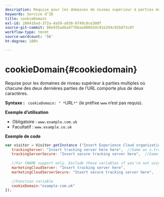 ```yaml
---
description: Requise pour les domaines de niveau supérieur à parties multiples où chacune des deux dernières parties de l’URL comporte plus de deux caractères.
keywords: Service d’ID
title: cookieDomain
exl-id: 280416ad-372a-4a59-a938-0f49c0ce300f
source-git-commit: 06e935a4ba4776baa900d3dc91e294c92b873c0f
workflow-type: tm+mt
source-wordcount: '56'
ht-degree: 100%

---
```


# cookieDomain{#cookiedomain}

Requise pour les domaines de niveau supérieur à parties multiples où chacune des deux dernières parties de l’URL comporte plus de deux caractères.

**Syntaxe :** ` cookieDomain: " *`URL`*"` (le préfixe `www` n’est pas requis).

**Exemple d’utilisation**

* Obligatoire : `www.example.com.uk`
* Facultatif : `www.example.co.uk`

**Exemple de code**

```js
var visitor = Visitor.getInstance ("Insert Experience Cloud organization ID here",{ 
   trackingServer: "Insert tracking server here here",  //Same as s.trackingServer 
   trackingServerSecure: "Insert secure tracking server here",  //Same as s.trackingServerSecure 
 
   //For CNAME support only. Exclude these variables if you're not using CNAME 
   marketingCloudServer: "Insert tracking server here", 
   marketingCloudServerSecure: "Insert secure tracking server here", 
 
   //Function variable 
   cookieDomain:"example.com.uk" 
});
```
